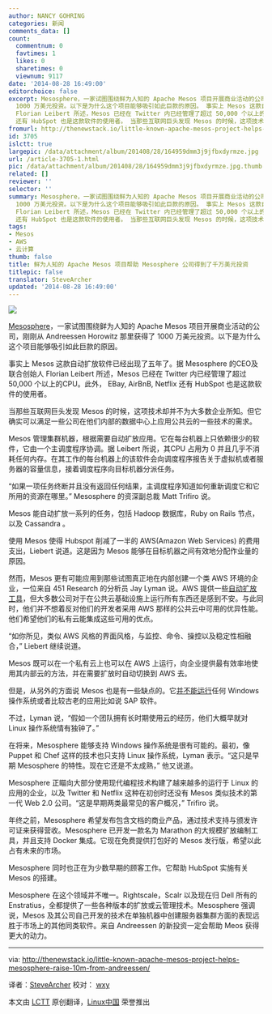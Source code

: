 ```yaml
---
author: NANCY GOHRING
categories: 新闻
comments_data: []
count:
  commentnum: 0
  favtimes: 1
  likes: 0
  sharetimes: 0
  viewnum: 9117
date: '2014-08-28 16:49:00'
editorchoice: false
excerpt: Mesosphere，一家试图围绕鲜为人知的 Apache Mesos 项目开展商业活动的公司，刚刚从 Andreessen Horowitz 那里获得了
  1000 万美元投资。以下是为什么这个项目能够吸引如此巨款的原因。 事实上 Mesos 这款自动扩放软件已经出现了五年了。据 Mesosphere 的CEO及联合创始人
  Florian Leibert 所述，Mesos 已经在 Twitter 内已经管理了超过 50,000 个以上的CPU。此外， EBay, AirBnB, Netflix
  还有 HubSpot 也是这款软件的使用者。 当那些互联网巨头发现 Mesos 的时候，这项技术却并不为大多数企业所知。但它确实可以满足一些公司在他们内部的
fromurl: http://thenewstack.io/little-known-apache-mesos-project-helps-mesosphere-raise-10m-from-andreessen/
id: 3705
islctt: true
largepic: /data/attachment/album/201408/28/164959dmm3j9jfbxdyrmze.jpg
url: /article-3705-1.html
pic: /data/attachment/album/201408/28/164959dmm3j9jfbxdyrmze.jpg.thumb.jpg
related: []
reviewer: ''
selector: ''
summary: Mesosphere，一家试图围绕鲜为人知的 Apache Mesos 项目开展商业活动的公司，刚刚从 Andreessen Horowitz 那里获得了
  1000 万美元投资。以下是为什么这个项目能够吸引如此巨款的原因。 事实上 Mesos 这款自动扩放软件已经出现了五年了。据 Mesosphere 的CEO及联合创始人
  Florian Leibert 所述，Mesos 已经在 Twitter 内已经管理了超过 50,000 个以上的CPU。此外， EBay, AirBnB, Netflix
  还有 HubSpot 也是这款软件的使用者。 当那些互联网巨头发现 Mesos 的时候，这项技术却并不为大多数企业所知。但它确实可以满足一些公司在他们内部的
tags:
- Mesos
- AWS
- 云计算
thumb: false
title: 鲜为人知的 Apache Mesos 项目帮助 Mesosphere 公司得到了千万美元投资
titlepic: false
translator: SteveArcher
updated: '2014-08-28 16:49:00'
---
```


![](/data/attachment/album/201408/28/164959dmm3j9jfbxdyrmze.jpg)


[Mesosphere](http://mesosphere.io/)，一家试图围绕鲜为人知的 Apache Mesos 项目开展商业活动的公司，刚刚从 Andreessen Horowitz 那里获得了 1000 万美元投资。以下是为什么这个项目能够吸引如此巨款的原因。


事实上 Mesos 这款自动扩放软件已经出现了五年了。据 Mesosphere 的CEO及联合创始人 Florian Leibert 所述，Mesos 已经在 Twitter 内已经管理了超过 50,000 个以上的CPU。此外， EBay, AirBnB, Netflix 还有 HubSpot 也是这款软件的使用者。


当那些互联网巨头发现 Mesos 的时候，这项技术却并不为大多数企业所知。但它确实可以满足一些公司在他们内部的数据中心上应用公共云的一些技术的需求。


Mesos 管理集群机器，根据需要自动扩放应用。它在每台机器上只依赖很少的软件，它由一个主调度程序协调。据 Leibert 所说，其CPU 占用为 0 并且几乎不消耗任何内存。在其工作的每台机器上的该软件会向调度程序报告关于虚拟机或者服务器的容量信息，接着调度程序向目标机器分派任务。


“如果一项任务终断并且没有返回任何结果，主调度程序知道如何重新调度它和它所用的资源在哪里。” Mesosphere 的资深副总裁 Matt Trifiro 说。


Mesos 能自动扩放一系列的任务，包括 Hadoop 数据库，Ruby on Rails 节点，以及 Cassandra 。


使用 Mesos 使得 Hubspot 削减了一半的 AWS(Amazon Web Services) 的费用支出，Liebert 说道。这是因为 Mesos 能够在目标机器之间有效地分配作业量的原因。


然而，Mesos 更有可能应用到那些试图真正地在内部创建一个类 AWS 环境的企业，一位来自 451 Research 的分析员 Jay Lyman 说。AWS 提供一些[自动扩放工具](http://aws.amazon.com/autoscaling/)，但大多数公司对于在公共云基础设施上运行所有东西还是感到不安。与此同时，他们并不想着反对他们的开发者采用 AWS 那样的公共云中可用的优异性能。他们希望他们的私有云能集成这些可用的优点。


“如你所见，类似 AWS 风格的界面风格，与监控、命令、操控以及稳定性相融合，” Liebert 继续说道。


Mesos 既可以在一个私有云上也可以在 AWS 上运行，向企业提供最有效率地使用其内部云的方法，并在需要扩放时自动切换到 AWS 去。


但是，从另外的方面说 Mesos 也是有一些缺点的。它[并不能运行](http://mesosphere.io/learn/)任何 Windows 操作系统或者比较古老的应用比如说 SAP 软件。


不过，Lyman 说，“假如一个团队拥有长时期使用云的经历，他们大概早就对 Linux 操作系统情有独钟了。”


在将来，Mesosphere 能够支持 Windows 操作系统是很有可能的。最初，像 Puppet 和 Chef 这样的技术也只支持 Linux 操作系统，Lyman 表示。“这只是早期 Mesosphere 的特性。现在它还是不太成熟，” 他又说道。


Mesosphere 正瞄向大部分使用现代编程技术构建了越来越多的运行于 Linux 的应用的企业，以及 Twitter 和 Netflix 这种在初创时还没有 Mesos 类似技术的第一代 Web 2.0 公司。“这是早期两类最常见的客户概况，” Trifiro 说。


年终之前，Mesosphere 希望发布包含文档的商业产品，通过技术支持与颁发许可证来获得营收。Mesosphere 已开发一款名为 Marathon 的大规模扩放编制工具，并且支持 Docker 集成。它现在免费提供打包好的 Mesos 发行版，希望以此占有未来的市场。


Mesosphere 同时也正在为少数早期的顾客工作。它帮助 HubSpot 实施有关 Mesos 的搭建。


Mesosphere 在这个领域并不唯一。Rightscale，Scalr 以及现在归 Dell 所有的 Enstratius，全都提供了一些各种版本的扩放或云管理技术。Mesosphere 强调说，Mesos 及其公司自己开发的技术在单独机器中创建服务器集群方面的表现远胜于市场上的其他同类软件。来自 Andreessen 的新投资一定会帮助 Meos 获得更大的动力。




---


via: <http://thenewstack.io/little-known-apache-mesos-project-helps-mesosphere-raise-10m-from-andreessen/>


译者：[SteveArcher](https://github.com/SteveArcher) 校对： [wxy](https://github.com/wxy)


本文由 [LCTT](https://github.com/LCTT/TranslateProject) 原创翻译，[Linux中国](http://linux.cn/) 荣誉推出